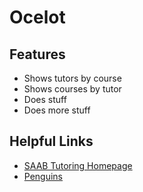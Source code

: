 # Ocelot

## Features
- Shows tutors by course
- Shows courses by tutor
- Does stuff
- Does more stuff

## Helpful Links
- [SAAB Tutoring Homepage](https://college.lclark.edu/student_life/associated_students/saab/tutor/)
- [Penguins](http://www.youtube.com/watch?v=nFAK8Vj62WM)